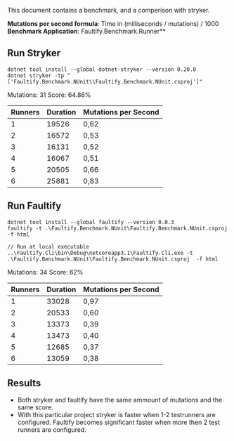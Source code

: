 This document contains a benchmark, and a comperison with stryker. 

**Mutations per second formula**: Time in (milliseconds / mutations) / 1000
**Benchmark Application**: Faultify.Benchmark.Runner**

## Run Stryker

```
dotnet tool install --global dotnet-stryker --version 0.20.0
dotnet stryker -tp "['Faultify.Benchmark.NUnit\\Faultify.Benchmark.NUnit.csproj']"
```

Mutations: 31
Score:     64.86%

| Runners | Duration | Mutations per Second | 
|---------|----------|----------------------|
| 1       |  19526   |       0,62           | 
| 2       |  16572   |       0,53           |
| 3       |  16131   |       0,52           |
| 4       |  16067   |       0,51           |
| 5       |  20505   |       0,66           |
| 6       |  25881   |       0,83           |


## Run Faultify
```
dotnet tool install --global faultify --version 0.0.3
faultify -t .\Faultify.Benchmark.NUnit\Faultify.Benchmark.NUnit.csproj  -f html

// Run at local executable
..\Faultify.Cli\bin\Debug\netcoreapp3.1\Faultify.Cli.exe -t .\Faultify.Benchmark.NUnit\Faultify.Benchmark.NUnit.csproj  -f html
```
Mutations: 34
Score:     62%

| Runners | Duration | Mutations per Second | 
|---------|----------|----------------------|
| 1       |  33028   |       0,97           | 
| 2       |  20533   |       0,60           |
| 3       |  13373   |       0,39           |
| 4       |  13473   |       0,40           |
| 5       |  12685   |       0,37           |
| 6       |  13059   |       0,38           |

## Results
- Both stryker and faultify have the same ammount of mutations and the same score. 
- With this particular project stryker is faster when 1-2 testrunners are configured. 
  Faultify becomes significant faster when more then 2 test runners are configured.
